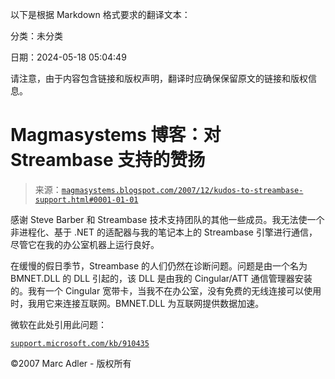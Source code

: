 以下是根据 Markdown 格式要求的翻译文本：

分类：未分类

日期：2024-05-18 05:04:49

请注意，由于内容包含链接和版权声明，翻译时应确保保留原文的链接和版权信息。

# Magmasystems 博客：对 Streambase 支持的赞扬

> 来源：[`magmasystems.blogspot.com/2007/12/kudos-to-streambase-support.html#0001-01-01`](http://magmasystems.blogspot.com/2007/12/kudos-to-streambase-support.html#0001-01-01)

感谢 Steve Barber 和 Streambase 技术支持团队的其他一些成员。我无法使一个非进程化、基于 .NET 的适配器与我的笔记本上的 Streambase 引擎进行通信，尽管它在我的办公室机器上运行良好。

在缓慢的假日季节，Streambase 的人们仍然在诊断问题。问题是由一个名为 BMNET.DLL 的 DLL 引起的，该 DLL 是由我的 Cingular/ATT 通信管理器安装的。我有一个 Cingular 宽带卡，当我不在办公室，没有免费的无线连接可以使用时，我用它来连接互联网。BMNET.DLL 为互联网提供数据加速。

微软在此处引用此问题：

[`support.microsoft.com/kb/910435`](http://support.microsoft.com/kb/910435)

©2007 Marc Adler - 版权所有
